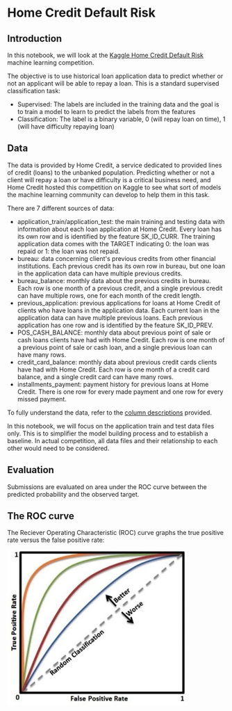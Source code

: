 # Home Credit Default Risk

## Introduction
In this notebook, we will look at the [Kaggle Home Credit Default Risk](https://www.kaggle.com/c/home-credit-default-risk "Kaggle Home Credit Default Risk")  machine learning competition.

The objective is to use historical loan application data to predict whether or not an applicant will be able to repay a loan. This is a standard supervised classification task:

* Supervised: The labels are included in the training data and the goal is to train a model to learn to predict the labels from the features
* Classification: The label is a binary variable, 0 (will repay loan on time), 1 (will have difficulty repaying loan)

## Data
The data is provided by Home Credit, a service dedicated to provided lines of credit (loans) to the unbanked population. Predicting whether or not a client will repay a loan or have difficulty is a critical business need, and Home Credit hosted this competition on Kaggle to see what sort of models the machine learning community can develop to help them in this task.

There are 7 different sources of data:

* application_train/application_test: the main training and testing data with information about each loan application at Home Credit. Every loan has its own row and is identified by the feature SK_ID_CURR. The training application data comes with the TARGET indicating 0: the loan was repaid or 1: the loan was not repaid.
* bureau: data concerning client's previous credits from other financial institutions. Each previous credit has its own row in bureau, but one loan in the application data can have multiple previous credits.
* bureau_balance: monthly data about the previous credits in bureau. Each row is one month of a previous credit, and a single previous credit can have multiple rows, one for each month of the credit length.
* previous_application: previous applications for loans at Home Credit of clients who have loans in the application data. Each current loan in the application data can have multiple previous loans. Each previous application has one row and is identified by the feature SK_ID_PREV.
* POS_CASH_BALANCE: monthly data about previous point of sale or cash loans clients have had with Home Credit. Each row is one month of a previous point of sale or cash loan, and a single previous loan can have many rows.
* credit_card_balance: monthly data about previous credit cards clients have had with Home Credit. Each row is one month of a credit card balance, and a single credit card can have many rows.
* installments_payment: payment history for previous loans at Home Credit. There is one row for every made payment and one row for every missed payment.

To fully understand the data, refer to the [column descriptions](https://github.com/MAKAnalytics/Kaggle/blob/master/Practice/Home%20Credit%20Default%20Risk/data/HomeCredit_columns_description.csv) provided.

In this notebook, we will focus on the application train and test data files only. This is to simplifier the model building process and to establish a baseline. In actual competition, all data files and their relationship to each other would need to be considered. 

## Evaluation
Submissions are evaluated on area under the ROC curve between the predicted probability and the observed target.

## The ROC curve
The Reciever Operating Characteristic (ROC) curve graphs the true positive rate versus the false positive rate: 

![alt text][logo]

[logo]: https://github.com/MAKAnalytics/Kaggle/blob/master/Practice/Home%20Credit%20Default%20Risk/images/roc_curve.jpg "ROC curve"
